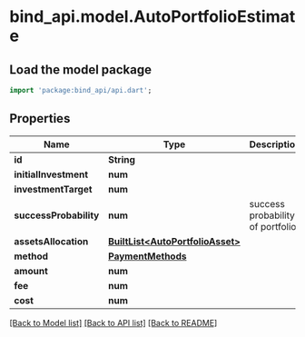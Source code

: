 # bind_api.model.AutoPortfolioEstimate

## Load the model package
```dart
import 'package:bind_api/api.dart';
```

## Properties
Name | Type | Description | Notes
------------ | ------------- | ------------- | -------------
**id** | **String** |  | [optional] 
**initialInvestment** | **num** |  | [optional] 
**investmentTarget** | **num** |  | [optional] 
**successProbability** | **num** | success probability of portfolio | [optional] 
**assetsAllocation** | [**BuiltList&lt;AutoPortfolioAsset&gt;**](AutoPortfolioAsset.md) |  | [optional] 
**method** | [**PaymentMethods**](PaymentMethods.md) |  | [optional] 
**amount** | **num** |  | [optional] 
**fee** | **num** |  | [optional] 
**cost** | **num** |  | [optional] 

[[Back to Model list]](../README.md#documentation-for-models) [[Back to API list]](../README.md#documentation-for-api-endpoints) [[Back to README]](../README.md)


